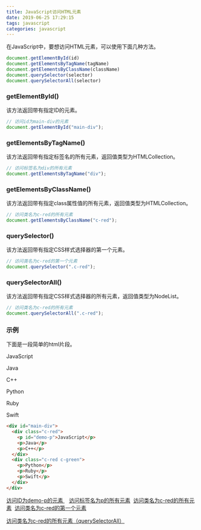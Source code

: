 ```yaml
---
title: JavaScript访问HTML元素
date: 2019-06-25 17:29:15
tags: javascript
categories: javascript
---
```


在JavaScript中，要想访问HTML元素，可以使用下面几种方法。

```javascript
document.getElementById(id)
document.getElementsByTagName(tagName)
document.getElementsByClassName(className)
document.querySelector(selector)
document.querySelectorAll(selector)
```

<!--more-->

### getElementById()

该方法返回带有指定ID的元素。

```javascript
// 访问id为main-div的元素
document.getElementById("main-div");
```

### getElementsByTagName()

该方法返回带有指定标签名的所有元素，返回值类型为HTMLCollection。

```javascript
// 访问标签名为div的所有元素
document.getElementsByTagName("div");
```

### getElementsByClassName()

该方法返回带有指定class属性值的所有元素，返回值类型为HTMLCollection。

```javascript
// 访问类名为c-red的所有元素
document.getElementsByClassName("c-red");
```

### querySelector()

该方法返回带有指定CSS样式选择器的第一个元素。

```javascript
// 访问类名为c-red的第一个元素
document.querySelector(".c-red");
```

### querySelectorAll()

该方法返回带有指定CSS样式选择器的所有元素，返回值类型为NodeList。

```javascript
// 访问类名为c-red的所有元素
document.querySelectorAll(".c-red");
```

### 示例

 下面是一段简单的html片段。

<div id="main-div"><div class="c-red"><p id="demo-p">JavaScript</p><p>Java</p><p>C++</p></div><div class="c-red c-green"><p>Python</p><p>Ruby</p><p>Swift</p></div></div>

```html
<div id="main-div">
  <div class="c-red">
    <p id="demo-p">JavaScript</p>
    <p>Java</p>
    <p>C++</p>
  </div>
  <div class="c-red c-green">
    <p>Python</p>
    <p>Ruby</p>
    <p>Swift</p>
  </div>
</div>
```

<a id="btn-id" href="javascript:void(0);">
访问ID为demo-p的元素    </a>&nbsp; &nbsp;<a id="btn-tag" href="javascript:void(0);">访问标签名为p的所有元素</a>  &nbsp;<a id="btn-class-name" href="javascript:void(0);">访问类名为c-red的所有元素</a> &nbsp;<a id="btn-query" href="javascript:void(0);">访问类名为c-red的第一个元素</a>

<a id="btn-query-all" href="javascript:void(0);">访问类名为c-red的所有元素（querySelectorAll）</a>

<script type="text/javascript">
    window.onload = function() {
        f("btn-id","demo-p",1);
        f("btn-tag","p",2);
        f("btn-class-name","c-red",3);
        f("btn-query",".c-red",4);
        f("btn-query-all",".c-red",5);
    };
    function f(btnSelector,selector,type) {
        var oBtn = document.getElementById(btnSelector);
        oBtn.onclick = function() {
            var oDiv1;
            if(type == 1) {
               oDiv1 = document.getElementById(selector);
               alert("元素类型："+oDiv1+"\nid："+oDiv1.getAttribute("id")+"\n文本内容："+oDiv1.firstChild.nodeValue+"\n访问方式：document.getElementById(\""+selector+"\")");
            } else if(type == 2) {  
                oDiv1 = document.getElementsByTagName(selector);
               	alert("元素类型："+oDiv1+"\ntag："+selector+"\n访问方式：document.getElementsByTagName(\""+selector+"\")");
            } else if(type == 3) {
                oDiv1 = document.getElementsByClassName(selector);
               	alert("元素类型："+oDiv1+"\nclass："+selector+"\n访问方式：document.getElementsByClassName(\""+selector+"\")");
            } else if(type == 4) {
                oDiv1 = document.querySelector(selector);
               	alert("元素类型："+oDiv1+"\ncss选择器："+selector+"\n第一个子元素中的文本内容："+oDiv1.firstChild.firstChild.nodeValue+"\n访问方式：document.querySelector(\""+selector+"\")");
            } else {
                oDiv1 = document.querySelectorAll(selector);
               	alert("元素类型："+oDiv1+"\ncss选择器："+selector+"\n选中元素个数："+oDiv1.length+"\n访问方式：document.querySelectorAll(\""+selector+"\")");
            }
        };
    }
</script>



